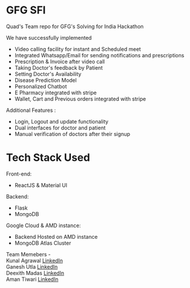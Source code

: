 # GFG SFI

Quad's Team repo for GFG's Solving for India Hackathon

We have successfully implemented

- Video calling facility for instant and Scheduled meet
- Integrated Whatsapp/Email for sending notifications and prescriptions
- Prescription & Invoice after video call
- Taking Doctor's feedback by Patient
- Setting Doctor's Availability 
- Disease Prediction Model 
- Personalized Chatbot
- E Pharmacy integrated with stripe
- Wallet, Cart and Previous orders integrated with stripe

Additional Features :
- Login, Logout and update functionality
- Dual interfaces for doctor and patient
- Manual verification of doctors after their signup

# Tech Stack Used

Front-end:
- ReactJS & Material UI

Backend:
- Flask
- MongoDB

Google Cloud & AMD instance:
- Backend Hosted on AMD instance
- MongoDB Atlas Cluster

Team Memebers - <br />
Kunal Agrawal [LinkedIn](https://www.linkedin.com/in/kunalragrawal/) <br />
Ganesh Utla [LinkedIn](https://www.linkedin.com/in/ganesh-utla-888abc/) <br />
Deexith Madas [LinkedIn](https://www.linkedin.com/in/deexith-madas-625283208/) <br />
Aman Tiwari [LinkedIn](https://www.linkedin.com/in/aman-tiwari-603245200/)
